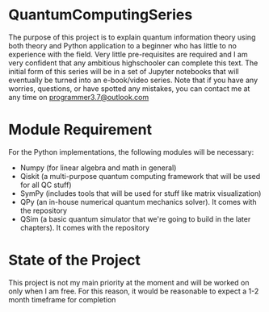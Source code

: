 # QuantumComputingSeries
The purpose of this project is to explain quantum information theory using both theory and Python application to a beginner who has little to no experience with the field. Very little pre-requisites are required and I am very confident that any ambitious highschooler can complete this text. The initial form of this series will be in a set of Jupyter notebooks that will eventually be turned into an e-book/video series. Note that if you have any worries, questions, or have spotted any mistakes, you can contact me at any time on programmer3.7@outlook.com

# Module Requirement 

For the Python implementations, the following modules will be necessary:

- Numpy (for linear algebra and math in general)
- Qiskit (a multi-purpose quantum computing framework that will be used for all QC stuff)
- SymPy (includes tools that will be used for stuff like matrix visualization)
- QPy (an in-house numerical quantum mechanics solver). It comes with the repository
- QSim (a basic quantum simulator that we're going to build in the later chapters). It comes with the repository


# State of the Project


This project is not my main priority at the moment and will be worked on only when I am free. For this reason, it would be reasonable to expect a 1-2 month timeframe for completion
